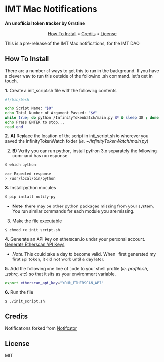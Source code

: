 <h1 align"center">
	<br>
	IMT Mac Notifications
	<br>
</h1>
<h4>An unofficial token tracker by Grrstine</h4>

<p align="center">
  <a href="#how-to-install">How To Install</a> •
  <a href="#credits">Credits</a> •
  <a href="#license">License</a>
</p>

This is a pre-release of the IMT Mac notifications, for the IMT DAO

## How To Install 
There are a number of ways to get this to run in the background. If you have a clever way to run this outside of the following .sh command, let's get in touch.

**1.** Create a init_script.sh file with the following contents
```bash
#!/bin/bash

echo Script Name: "$0"
echo Total Number of Argument Passed: "$#"
while true; do python /InfinityTokenWatch/main.py $* & sleep 30 ; done
echo Press ENTER to stop...
read end
```

**2.** **A)** Replace the location of the script in init_script.sh to wherever you saved the InfinityTokenWatch folder (*ie. ~/InfinityTokenWatch/main.py*)

2. **B)** Verify you can run python, install python 3.x separately the following command has no response.
```bash
$ which python

>>> Expected response
> /usr/local/bin/python
```

**3.** Install python modules
```bash
$ pip install notify-py
```
- **Note:** there may be other python packages missing from your system. You run similar commands for each module you are missing.

3. Make the file executable
```bash
$ chmod +x init_script.sh
```

**4.** Generate an API Key on etherscan.io under your personal account. [Generate Etherscan API Keys](https://etherscan.io/myapikey)  
- *Note:* This could take a day to become valid. When I first generated my first api token, it did not work until a day later.  
  
**5.** Add the following one line of code  to your shell profile (*ie. profile.sh, .zshrc, etc*) so that it sits as your environment variable.  
```bash
export etherscan_api_key="YOUR_ETHERSCAN_API"  
```

**6.** Run the file
```bash
$ ./init_script.sh
```

## Credits
  
Notifications forked from [Notifcator](https://github.com/vitorgalvao/notificator)

## License

MIT
